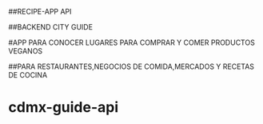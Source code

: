 ##RECIPE-APP API

##BACKEND CITY GUIDE

#APP PARA CONOCER LUGARES PARA COMPRAR Y COMER PRODUCTOS VEGANOS

##PARA RESTAURANTES,NEGOCIOS DE COMIDA,MERCADOS Y RECETAS DE COCINA
# cdmx-guide-api
